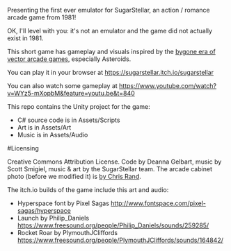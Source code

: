 Presenting the first ever emulator for SugarStellar, an action / romance arcade game from 1981!

OK, I'll level with you: it's not an emulator and the game did not actually exist in 1981.

This short game has gameplay and visuals inspired by the [bygone era of vector arcade games](http://www.museumofplay.org/blog/chegheads/2011/08/gone-but-not-forgotten-vector-games/), especially Asteroids.

You can play it in your browser at https://sugarstellar.itch.io/sugarstellar

You can also watch some gameplay at https://www.youtube.com/watch?v=WYz5-mXopbM&feature=youtu.be&t=840

This repo contains the Unity project for the game:
- C# source code is in Assets/Scripts
- Art is in Assets/Art
- Music is in Assets/Audio

#Licensing

Creative Commons Attribution License. 
Code by Deanna Gelbart, music by Scott Smigiel, music & art by the SugarStellar team. 
The arcade cabinet photo (before we modified it) is [by Chris Rand](https://commons.wikimedia.org/wiki/File:Signed_Pong_Cabinet.jpg). 

The itch.io builds of the game include this art and audio:
- Hyperspace font by Pixel Sagas http://www.fontspace.com/pixel-sagas/hyperspace
- Launch by Philip_Daniels https://www.freesound.org/people/Philip_Daniels/sounds/259285/
- Rocket Roar by PlymouthJCliffords https://www.freesound.org/people/PlymouthJCliffords/sounds/164842/
